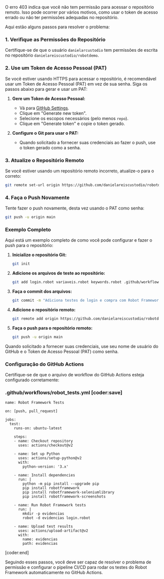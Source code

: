 O erro 403 indica que você não tem permissão para acessar o repositório remoto. Isso pode ocorrer por vários motivos, como usar o token de acesso errado ou não ter permissões adequadas no repositório.

Aqui estão alguns passos para resolver o problema:

### 1. Verifique as Permissões do Repositório

Certifique-se de que o usuário `danielarcustodio` tem permissões de escrita no repositório `danielareiscustodio/robotdemo`.

### 2. Use um Token de Acesso Pessoal (PAT)

Se você estiver usando HTTPS para acessar o repositório, é recomendável usar um Token de Acesso Pessoal (PAT) em vez de sua senha. Siga os passos abaixo para gerar e usar um PAT:

1. **Gere um Token de Acesso Pessoal:**
   - Vá para [GitHub Settings](https://github.com/settings/tokens).
   - Clique em "Generate new token".
   - Selecione os escopos necessários (pelo menos `repo`).
   - Clique em "Generate token" e copie o token gerado.

2. **Configure o Git para usar o PAT:**
   - Quando solicitado a fornecer suas credenciais ao fazer o push, use o token gerado como a senha.

### 3. Atualize o Repositório Remoto

Se você estiver usando um repositório remoto incorreto, atualize-o para o correto:

```sh
git remote set-url origin https://github.com/danielareiscustodio/robotdemo.git
```

### 4. Faça o Push Novamente

Tente fazer o push novamente, desta vez usando o PAT como senha:

```sh
git push -u origin main
```

### Exemplo Completo

Aqui está um exemplo completo de como você pode configurar e fazer o push para o repositório:

1. **Inicialize o repositório Git:**
   ```sh
   git init
   ```

2. **Adicione os arquivos de teste ao repositório:**
   ```sh
   git add login.robot variaveis.robot keywords.robot .github/workflows/robot_tests.yml
   ```

3. **Faça o commit dos arquivos:**
   ```sh
   git commit -m "Adiciona testes de login e compra com Robot Framework"
   ```

4. **Adicione o repositório remoto:**
   ```sh
   git remote add origin https://github.com/danielareiscustodio/robotdemo.git
   ```

5. **Faça o push para o repositório remoto:**
   ```sh
   git push -u origin main
   ```

Quando solicitado a fornecer suas credenciais, use seu nome de usuário do GitHub e o Token de Acesso Pessoal (PAT) como senha.

### Configuração do GitHub Actions

Certifique-se de que o arquivo de workflow do GitHub Actions esteja configurado corretamente:

### .github/workflows/robot_tests.yml [coder:save]
```
name: Robot Framework Tests

on: [push, pull_request]

jobs:
  test:
    runs-on: ubuntu-latest

    steps:
    - name: Checkout repository
      uses: actions/checkout@v2

    - name: Set up Python
      uses: actions/setup-python@v2
      with:
        python-version: '3.x'

    - name: Install dependencies
      run: |
        python -m pip install --upgrade pip
        pip install robotframework
        pip install robotframework-seleniumlibrary
        pip install robotframework-screenshots

    - name: Run Robot Framework tests
      run: |
        mkdir -p evidencias
        robot -d evidencias login.robot

    - name: Upload test results
      uses: actions/upload-artifact@v2
      with:
        name: evidencias
        path: evidencias
```
[coder:end]

Seguindo esses passos, você deve ser capaz de resolver o problema de permissão e configurar o pipeline CI/CD para rodar os testes do Robot Framework automaticamente no GitHub Actions.